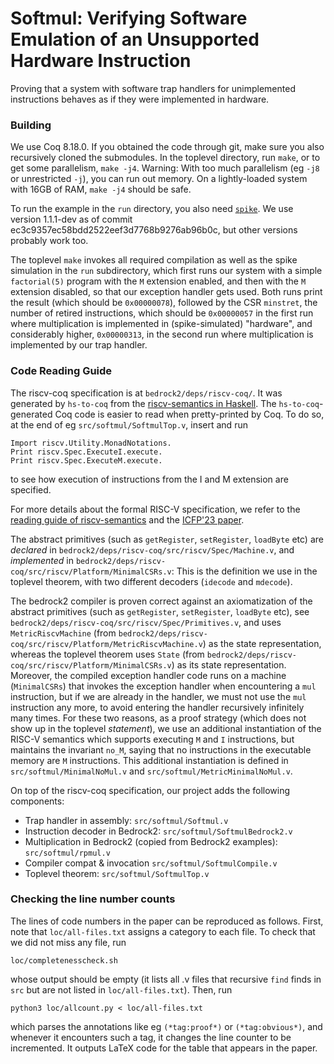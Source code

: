 # Softmul: Verifying Software Emulation of an Unsupported Hardware Instruction

Proving that a system with software trap handlers for unimplemented instructions behaves as if they were implemented in hardware.


### Building

We use Coq 8.18.0.
If you obtained the code through git, make sure you also recursively cloned the submodules.
In the toplevel directory, run `make`, or to get some parallelism, `make -j4`.
Warning: With too much parallelism (eg `-j8` or unrestricted `-j`), you can run out memory. On a lightly-loaded system with 16GB of RAM, `make -j4` should be safe.

To run the example in the `run` directory, you also need [`spike`](https://github.com/riscv-software-src/riscv-isa-sim).
We use version 1.1.1-dev as of commit ec3c9357ec58bdd2522eef3d7768b9276ab96b0c, but other versions probably work too.

The toplevel `make` invokes all required compilation as well as the spike simulation in the `run` subdirectory, which first runs our system with a simple `factorial(5)` program with the `M` extension enabled, and then with the `M` extension disabled, so that our exception handler gets used.
Both runs print the result (which should be `0x00000078`), followed by the CSR `minstret`, the number of retired instructions, which should be `0x00000057` in the first run where multiplication is implemented in (spike-simulated) "hardware", and considerably higher, `0x00000313`, in the second run where multiplication is implemented by our trap handler.


### Code Reading Guide

The riscv-coq specification is at `bedrock2/deps/riscv-coq/`.
It was generated by `hs-to-coq` from the [riscv-semantics in Haskell](https://github.com/mit-plv/riscv-semantics).
The `hs-to-coq`-generated Coq code is easier to read when pretty-printed by Coq.
To do so, at the end of eg `src/softmul/SoftmulTop.v`, insert and run

```
Import riscv.Utility.MonadNotations.
Print riscv.Spec.ExecuteI.execute.
Print riscv.Spec.ExecuteM.execute.
```

to see how execution of instructions from the I and M extension are specified.

For more details about the formal RISC-V specification, we refer to the [reading guide of riscv-semantics](https://github.com/mit-plv/riscv-semantics/blob/master/READING.md) and the [ICFP'23 paper](https://doi.org/10.1145/3607833).

The abstract primitives (such as `getRegister`, `setRegister`, `loadByte` etc) are *declared* in `bedrock2/deps/riscv-coq/src/riscv/Spec/Machine.v`, and *implemented* in `bedrock2/deps/riscv-coq/src/riscv/Platform/MinimalCSRs.v`: This is the definition we use in the toplevel theorem, with two different decoders (`idecode` and `mdecode`).

The bedrock2 compiler is proven correct against an axiomatization of the abstract primitives (such as `getRegister`, `setRegister`, `loadByte` etc), see `bedrock2/deps/riscv-coq/src/riscv/Spec/Primitives.v`, and uses `MetricRiscvMachine` (from `bedrock2/deps/riscv-coq/src/riscv/Platform/MetricRiscvMachine.v`) as the state representation, whereas the toplevel theorem uses `State` (from `bedrock2/deps/riscv-coq/src/riscv/Platform/MinimalCSRs.v`) as its state representation.
Moreover, the compiled exception handler code runs on a machine (`MinimalCSRs`) that invokes the exception handler when encountering a `mul` instruction, but if we are already in the handler, we must not use the `mul` instruction any more, to avoid entering the handler recursively infinitely many times.
For these two reasons, as a proof strategy (which does not show up in the toplevel *statement*), we use an additional instantiation of the RISC-V semantics which supports executing `M` and `I` instructions, but maintains the invariant `no_M`, saying that no instructions in the executable memory are `M` instructions.
This additional instantiation is defined in `src/softmul/MinimalNoMul.v` and `src/softmul/MetricMinimalNoMul.v`.

On top of the riscv-coq specification, our project adds the following components:

* Trap handler in assembly: `src/softmul/Softmul.v`
* Instruction decoder in Bedrock2: `src/softmul/SoftmulBedrock2.v`
* Multiplication in Bedrock2 (copied from Bedrock2 examples): `src/softmul/rpmul.v`
* Compiler compat & invocation `src/softmul/SoftmulCompile.v`
* Toplevel theorem: `src/softmul/SoftmulTop.v`


### Checking the line number counts

The lines of code numbers in the paper can be reproduced as follows.
First, note that `loc/all-files.txt` assigns a category to each file.
To check that we did not miss any file, run

```
loc/completenesscheck.sh
```

whose output should be empty (it lists all .v files that recursive `find` finds in `src` but are not listed in `loc/all-files.txt`).
Then, run

```
python3 loc/allcount.py < loc/all-files.txt
```

which parses the annotations like eg `(*tag:proof*)` or `(*tag:obvious*)`, and whenever it encounters such a tag, it changes the line counter to be incremented.
It outputs LaTeX code for the table that appears in the paper.
